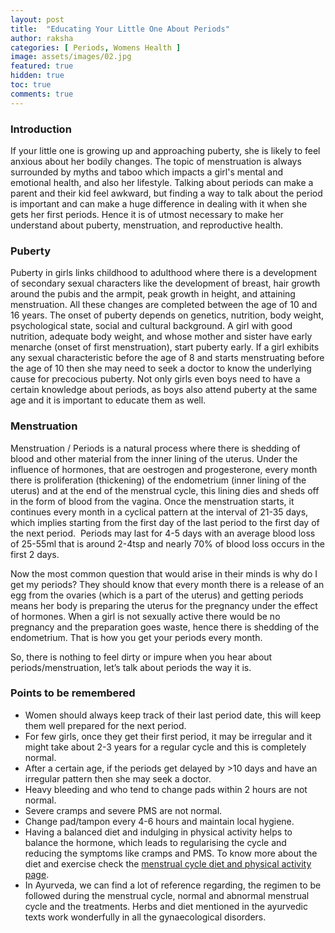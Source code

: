 ```yaml
---
layout: post
title:  "Educating Your Little One About Periods"
author: raksha
categories: [ Periods, Womens Health ]
image: assets/images/02.jpg
featured: true
hidden: true
toc: true
comments: true
---
```

### Introduction 
If your little one is growing up and approaching puberty, she is likely to feel anxious about her bodily changes. The topic of menstruation is always surrounded by myths and taboo which impacts a girl's mental and emotional health, and also her lifestyle. Talking about periods can make a parent and their kid feel awkward, but finding a way to talk about the period is important and can make a huge difference in dealing with it when she gets her first periods. Hence it is of utmost necessary to make her understand about puberty, menstruation, and reproductive health.

### Puberty
Puberty in girls links childhood to adulthood where there is a development of secondary sexual characters like the development of breast, hair growth around the pubis and the armpit, peak growth in height, and attaining menstruation. All these changes are completed between the age of 10 and 16 years. The onset of puberty depends on genetics, nutrition, body weight, psychological state, social and cultural background. A girl with good nutrition, adequate body weight, and whose mother and sister have early menarche (onset of first menstruation), start puberty early. If a girl exhibits any sexual characteristic before the age of 8 and starts menstruating before the age of 10 then she may need to seek a doctor to know the underlying cause for precocious puberty. Not only girls even boys need to have a certain knowledge about periods, as boys also attend puberty at the same age and it is important to educate them as well.

### Menstruation
Menstruation / Periods is a natural process where there is shedding of blood and other material from the inner lining of the uterus. Under the influence of hormones, that are oestrogen and progesterone, every month there is proliferation (thickening) of the endometrium (inner lining of the uterus) and at the end of the menstrual cycle, this lining dies and sheds off in the form of blood from the vagina. Once the menstruation starts, it continues every month in a cyclical pattern at the interval of 21-35 days, which implies starting from the first day of the last period to the first day of the next period.  Periods may last for 4-5 days with an average blood loss of 25-55ml that is around 2-4tsp and nearly 70% of blood loss occurs in the first 2 days.

Now the most common question that would arise in their minds is why do I get my periods? They should know that every month there is a release of an egg from the ovaries (which is a part of the uterus) and getting periods means her body is preparing the uterus for the pregnancy under the effect of hormones. When a girl is not sexually active there would be no pregnancy and the preparation goes waste, hence there is shedding of the endometrium. That is how you get your periods every month.

So, there is nothing to feel dirty or impure when you hear about periods/menstruation, let’s talk about periods the way it is.

### Points to be remembered
+ Women should always keep track of their last period date, this will keep them well prepared for the next period. 
+ For few girls, once they get their first period, it may be irregular and it might take about 2-3 years for a regular cycle and this is completely normal. 
+ After a certain age, if the periods get delayed by >10 days and have an irregular pattern then she may seek a doctor.
+ Heavy bleeding and who tend to change pads within 2 hours are not normal.
+ Severe cramps and severe PMS are not normal.
+ Change pad/tampon every 4-6 hours and maintain local hygiene. 
+ Having a balanced diet and indulging in physical activity helps to balance the hormone, which leads to regularising the cycle and reducing the symptoms like cramps and PMS. To know more about the diet and exercise check the [menstrual cycle diet and physical activity page](/what-to-eat-and-what-to-avoid-during-menstrual-cycle). 
+ In Ayurveda, we can find a lot of reference regarding, the regimen to be followed during the menstrual cycle, normal and abnormal menstrual cycle and the treatments. Herbs and diet mentioned in the ayurvedic texts work wonderfully in all the gynaecological disorders. 